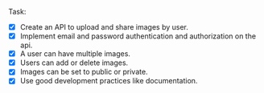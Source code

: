 Task:
- [x] Create an API to upload and share images by user.
- [x] Implement email and password authentication and authorization on the api.
- [x] A user can have multiple images.
- [x] Users can add or delete images.
- [x] Images can be set to public or private.
- [x] Use good development practices like documentation.
